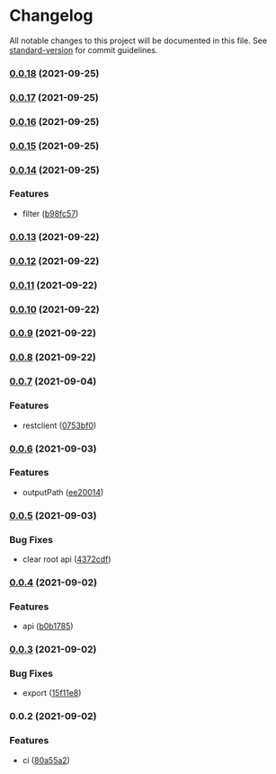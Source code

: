 # Changelog

All notable changes to this project will be documented in this file. See [standard-version](https://github.com/conventional-changelog/standard-version) for commit guidelines.

### [0.0.18](https://github.com/Saber2pr/nest-swagger-md/compare/v0.0.17...v0.0.18) (2021-09-25)

### [0.0.17](https://github.com/Saber2pr/nest-swagger-md/compare/v0.0.16...v0.0.17) (2021-09-25)

### [0.0.16](https://github.com/Saber2pr/nest-swagger-md/compare/v0.0.15...v0.0.16) (2021-09-25)

### [0.0.15](https://github.com/Saber2pr/nest-swagger-md/compare/v0.0.14...v0.0.15) (2021-09-25)

### [0.0.14](https://github.com/Saber2pr/nest-swagger-md/compare/v0.0.13...v0.0.14) (2021-09-25)


### Features

* filter ([b98fc57](https://github.com/Saber2pr/nest-swagger-md/commit/b98fc571f659b51d3d8dbdafc5a8f1e4f1339bf6))

### [0.0.13](https://github.com/Saber2pr/nest-swagger-md/compare/v0.0.12...v0.0.13) (2021-09-22)

### [0.0.12](https://github.com/Saber2pr/nest-swagger-md/compare/v0.0.11...v0.0.12) (2021-09-22)

### [0.0.11](https://github.com/Saber2pr/nest-swagger-md/compare/v0.0.10...v0.0.11) (2021-09-22)

### [0.0.10](https://github.com/Saber2pr/nest-swagger-md/compare/v0.0.9...v0.0.10) (2021-09-22)

### [0.0.9](https://github.com/Saber2pr/nest-swagger-md/compare/v0.0.8...v0.0.9) (2021-09-22)

### [0.0.8](https://github.com/Saber2pr/nest-swagger-md/compare/v0.0.7...v0.0.8) (2021-09-22)

### [0.0.7](https://github.com/Saber2pr/nest-swagger-md/compare/v0.0.6...v0.0.7) (2021-09-04)


### Features

* restclient ([0753bf0](https://github.com/Saber2pr/nest-swagger-md/commit/0753bf0a9abd312d9c31dcd93cc9a35da3e53c8d))

### [0.0.6](https://github.com/Saber2pr/nest-swagger-md/compare/v0.0.5...v0.0.6) (2021-09-03)


### Features

* outputPath ([ee20014](https://github.com/Saber2pr/nest-swagger-md/commit/ee20014a5c4f32d02765ebcd6f6ba5ae7f45b618))

### [0.0.5](https://github.com/Saber2pr/nest-swagger-md/compare/v0.0.4...v0.0.5) (2021-09-03)


### Bug Fixes

* clear root api ([4372cdf](https://github.com/Saber2pr/nest-swagger-md/commit/4372cdf468a15d09902ff5c20edfeac85ea7bdf0))

### [0.0.4](https://github.com/Saber2pr/nest-swagger-md/compare/v0.0.3...v0.0.4) (2021-09-02)


### Features

* api ([b0b1785](https://github.com/Saber2pr/nest-swagger-md/commit/b0b17856bcf12863ed64314f54e847f22987bb69))

### [0.0.3](https://github.com/Saber2pr/nest-swagger-md/compare/v0.0.2...v0.0.3) (2021-09-02)


### Bug Fixes

* export ([15f11e8](https://github.com/Saber2pr/nest-swagger-md/commit/15f11e82916d5f98bb6f91526245423aad0f4258))

### 0.0.2 (2021-09-02)


### Features

* ci ([80a55a2](https://github.com/Saber2pr/nest-swagger-md/commit/80a55a2c5b122e4aad76bf9f7bddeaff3bd4dfa1))
